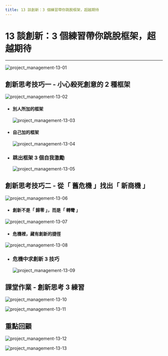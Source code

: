 ```yaml
---
title: 13 談創新：3 個練習帶你跳脫框架，超越期待
---
```

 
# 13 談創新：3 個練習帶你跳脫框架，超越期待
---

![project_management-13-01](/public/docFubon/project_management/project_management-13-01.png)

## 創新思考技巧一 - 小心殺死創意的 2 種框架
  ![project_management-13-02](/public/docFubon/project_management/project_management-13-02.png)

  - #### 別人所加的框架
    ![project_management-13-03](/public/docFubon/project_management/project_management-13-03.png)

  - #### 自己加的框架
    ![project_management-13-04](/public/docFubon/project_management/project_management-13-04.png)
  
  - ### 跳出框架 3 個自我激勵
    ![project_management-13-05](/public/docFubon/project_management/project_management-13-05.png)

## 創新思考技巧二 - 從「 舊危機 」找出「 新商機 」
  ![project_management-13-06](/public/docFubon/project_management/project_management-13-06.png)

  - #### 創新不是「 歸零 」，而是「 轉彎 」
  ![project_management-13-07](/public/docFubon/project_management/project_management-13-07.png)

  - #### 危機裡，藏有創新的捷徑
  ![project_management-13-08](/public/docFubon/project_management/project_management-13-08.png)

  - ### 危機中求創新 3 技巧
    ![project_management-13-09](/public/docFubon/project_management/project_management-13-09.png)

## 課堂作業 - 創新思考 3 練習
  ![project_management-13-10](/public/docFubon/project_management/project_management-13-10.png)

  ![project_management-13-11](/public/docFubon/project_management/project_management-13-11.png)

## 重點回顧
  ![project_management-13-12](/public/docFubon/project_management/project_management-13-12.png)

  ![project_management-13-13](/public/docFubon/project_management/project_management-13-13.png)